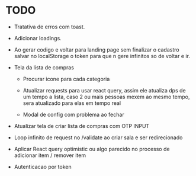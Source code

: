 # TODO

- Tratativa de erros com toast.

- Adicionar loadings.

- Ao gerar codigo e voltar para landing page sem finalizar o cadastro salvar no localStorage o token para que n gere
  infinitos so de voltar e ir.

- Tela da lista de compras
    - Procurar icone para cada categoria

    - Atualizar requests para usar react query, assim ele atualiza dps de um tempo a lista, caso 2 ou mais pessoas mexem
      ao mesmo tempo, sera atualizado para elas em tempo real

    - Modal de config com problema ao fechar

- Atualizar tela de criar lista de compras com OTP INPUT

- Loop infinito de request no /validate ao criar sala e ser redirecionado

- Aplicar React query optimistic ou algo parecido no processo de adicionar item / remover item

- Autenticacao por token